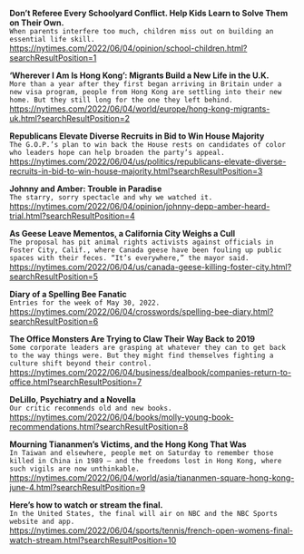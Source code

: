 **Don’t Referee Every Schoolyard Conflict. Help Kids Learn to Solve Them on Their Own.**\
`When parents interfere too much, children miss out on building an essential life skill.`\
https://nytimes.com/2022/06/04/opinion/school-children.html?searchResultPosition=1

**‘Wherever I Am Is Hong Kong’: Migrants Build a New Life in the U.K.**\
`More than a year after they first began arriving in Britain under a new visa program, people from Hong Kong are settling into their new home. But they still long for the one they left behind.`\
https://nytimes.com/2022/06/04/world/europe/hong-kong-migrants-uk.html?searchResultPosition=2

**Republicans Elevate Diverse Recruits in Bid to Win House Majority**\
`The G.O.P.’s plan to win back the House rests on candidates of color who leaders hope can help broaden the party’s appeal.`\
https://nytimes.com/2022/06/04/us/politics/republicans-elevate-diverse-recruits-in-bid-to-win-house-majority.html?searchResultPosition=3

**Johnny and Amber: Trouble in Paradise**\
`The starry, sorry spectacle and why we watched it.`\
https://nytimes.com/2022/06/04/opinion/johnny-depp-amber-heard-trial.html?searchResultPosition=4

**As Geese Leave Mementos, a California City Weighs a Cull**\
`The proposal has pit animal rights activists against officials in Foster City, Calif., where Canada geese have been fouling up public spaces with their feces. “It’s everywhere,” the mayor said.`\
https://nytimes.com/2022/06/04/us/canada-geese-killing-foster-city.html?searchResultPosition=5

**Diary of a Spelling Bee Fanatic**\
`Entries for the week of May 30, 2022.`\
https://nytimes.com/2022/06/04/crosswords/spelling-bee-diary.html?searchResultPosition=6

**The Office Monsters Are Trying to Claw Their Way Back to 2019**\
`Some corporate leaders are grasping at whatever they can to get back to the way things were. But they might find themselves fighting a culture shift beyond their control.`\
https://nytimes.com/2022/06/04/business/dealbook/companies-return-to-office.html?searchResultPosition=7

**DeLillo, Psychiatry and a Novella**\
`Our critic recommends old and new books.`\
https://nytimes.com/2022/06/04/books/molly-young-book-recommendations.html?searchResultPosition=8

**Mourning Tiananmen’s Victims, and the Hong Kong That Was**\
`In Taiwan and elsewhere, people met on Saturday to remember those killed in China in 1989 — and the freedoms lost in Hong Kong, where such vigils are now unthinkable.`\
https://nytimes.com/2022/06/04/world/asia/tiananmen-square-hong-kong-june-4.html?searchResultPosition=9

**Here’s how to watch or stream the final.**\
`In the United States, the final will air on NBC and the NBC Sports website and app.`\
https://nytimes.com/2022/06/04/sports/tennis/french-open-womens-final-watch-stream.html?searchResultPosition=10

